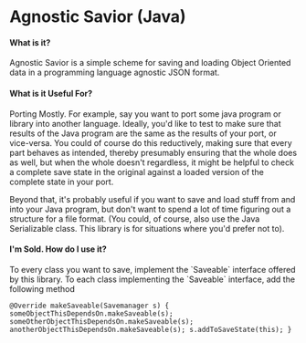 # Agnostic Savior (Java)

#### What is it?

Agnostic Savior is a simple scheme for saving and loading Object Oriented data in a programming language agnostic JSON format.

#### What is it Useful For?

Porting Mostly. For example, say you want to port some java program or library into another language. Ideally, you'd like to test to make sure that results of the Java program are the same as the results of your port, or vice-versa. You could of course do this reductively, making sure that every part behaves as intended, thereby presumably ensuring that the whole does as well, but when the whole doesn't regardless, it might be helpful to check a complete save state in the original against a loaded version of the complete state in your port.

Beyond that, it's probably useful if you want to save and load stuff from and into your Java program, but don't want to spend a lot of time figuring out a structure for a file format. (You could, of course, also use the Java Serializable class. This library is for situations where you'd prefer not to).

#### I'm Sold. How do I use it?

To every class you want to save, implement the \`Saveable\` interface offered by this library. To each class implementing the \`Saveable\` interface, add the following method

``` @Override makeSaveable(Savemanager s) { someObjectThisDependsOn.makeSaveable(s); someOtherObjectThisDependsOn.makeSaveable(s); anotherObjectThisDependsOn.makeSaveable(s); s.addToSaveState(this); } ```